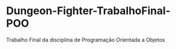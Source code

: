 # Dungeon-Fighter-TrabalhoFinal-POO
 Trabalho Final da disciplina de Programação Orientada a Objetos
